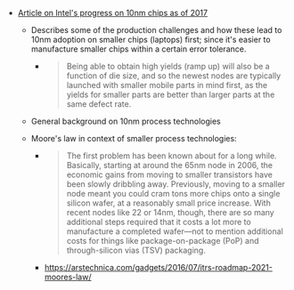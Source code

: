 - [Article on Intel's progress on 10nm chips as of 2017](http://www.anandtech.com/show/11722/intel-reveals-ice-lake-core-architecture-10nm-plus)

  - Describes some of the production challenges and how these lead to 10nm adoption on smaller chips (laptops) first; since it's easier to manufacture smaller chips within a certain error tolerance.

    - > Being able to obtain high yields (ramp up) will also be a function of die size, and so the newest nodes are typically launched with smaller mobile parts in mind first, as the yields for smaller parts are better than larger parts at the same defect rate.

  - General background on 10nm process technologies

  - Moore's law in context of smaller process technologies:

    - > The first problem has been known about for a long while. Basically, starting at around the 65nm node in 2006, the economic gains from moving to smaller transistors have been slowly dribbling away. Previously, moving to a smaller node meant you could cram tons more chips onto a single silicon wafer, at a reasonably small price increase. With recent nodes like 22 or 14nm, though, there are so many additional steps required that it costs a lot more to manufacture a completed wafer—not to mention additional costs for things like package-on-package (PoP) and through-silicon vias (TSV) packaging.

    - https://arstechnica.com/gadgets/2016/07/itrs-roadmap-2021-moores-law/